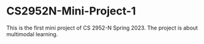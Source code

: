 # CS2952N-Mini-Project-1
This is the first mini project of CS 2952-N Spring 2023. The project is about multimodal learning.
